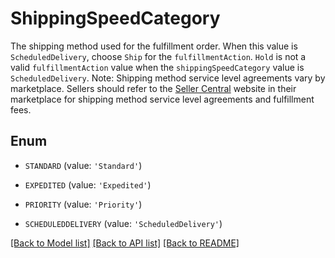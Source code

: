 # ShippingSpeedCategory

The shipping method used for the fulfillment order. When this value is `ScheduledDelivery`, choose `Ship` for the `fulfillmentAction`. `Hold` is not a valid `fulfillmentAction` value when the `shippingSpeedCategory` value is `ScheduledDelivery`. Note: Shipping method service level agreements vary by marketplace. Sellers should refer to the [Seller Central](https://developer-docs.amazon.com/sp-api/docs/seller-central-urls) website in their marketplace for shipping method service level agreements and fulfillment fees.

## Enum

* `STANDARD` (value: `'Standard'`)

* `EXPEDITED` (value: `'Expedited'`)

* `PRIORITY` (value: `'Priority'`)

* `SCHEDULEDDELIVERY` (value: `'ScheduledDelivery'`)

[[Back to Model list]](../README.md#documentation-for-models) [[Back to API list]](../README.md#documentation-for-api-endpoints) [[Back to README]](../README.md)


